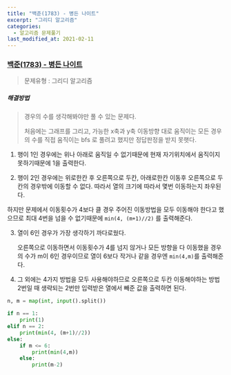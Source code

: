 ```yaml
---
title: "백준(1783) - 병든 나이트"
excerpt: "그리디 알고리즘"
categories:
  - 알고리즘 문제풀기
last_modified_at: 2021-02-11
---
```


### [백준(1783) - 병든 나이트](https://www.acmicpc.net/problem/1783)

> 문제유형 : 그리디 알고리즘

##### 해결방법 

> 경우의 수를 생각해봐야만 풀 수 있는 문제다.
>
> 처음에는 그래프를 그리고, 가능한 x축과 y축 이동방향 대로 움직이는 모든 경우의 수를 직접 움직이는 bfs 로 풀려고 했지만 정답판정을 받지 못햇다.

1.  행이 1인 경우에는 위나 아래로 움직일 수 없기때문에 현재 자기위치에서 움직이지 못하기때문에 1을 출력한다.

2.  행이 2인 경우에는 위로한칸 후 오른쪽으로 두칸, 아래로한칸 이동후 오른쪽으로 두칸의 경우밖에 이동할 수 없다. 따라서 열의 크기에 따라서 몇번 이동하는지 좌우된다.

   하지만 문제에서 이동횟수가 4보다 클 경우 주어진 이동방법을 모두 이동해야 한다고 했으므로 최대 4번을 넘을 수 없기때문에 `min(4, (m+1)//2)` 를 출력해준다.

3. 열이 6인 경우가 가장 생각하기 까다로웠다.

   오른쪽으로 이동하면서 이동횟수가 4를 넘지 않거나 모든 방향을 다 이동했을 경우의 수가 m이 6인 경우이므로 열이 6보다 작거나 같을 경우엔 `min(4,m)`를 출력해준다.

4. 그 외에는 4가지 방법을 모두 사용해야하므로 오른쪽으로 두칸 이동해야하는 방법 2번일 때 생략되는 2번만 입력받은 열에서 빼준 값을 출력하면 된다.

```python
n, m = map(int, input().split())

if n == 1:
    print(1)
elif n == 2:
    print(min(4, (m+1)//2))
else:
    if m <= 6:
        print(min(4,m))
    else:
        print(m-2)
```